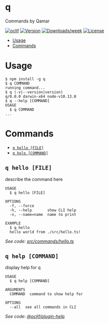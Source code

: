 q
=

Commands by Qamar

[![oclif](https://img.shields.io/badge/cli-oclif-brightgreen.svg)](https://oclif.io)
[![Version](https://img.shields.io/npm/v/q.svg)](https://npmjs.org/package/q)
[![Downloads/week](https://img.shields.io/npm/dw/q.svg)](https://npmjs.org/package/q)
[![License](https://img.shields.io/npm/l/q.svg)](https://github.com/qislam/q/blob/master/package.json)

<!-- toc -->
* [Usage](#usage)
* [Commands](#commands)
<!-- tocstop -->
# Usage
<!-- usage -->
```sh-session
$ npm install -g q
$ q COMMAND
running command...
$ q (-v|--version|version)
q/0.0.0 darwin-x64 node-v10.13.0
$ q --help [COMMAND]
USAGE
  $ q COMMAND
...
```
<!-- usagestop -->
# Commands
<!-- commands -->
* [`q hello [FILE]`](#q-hello-file)
* [`q help [COMMAND]`](#q-help-command)

## `q hello [FILE]`

describe the command here

```
USAGE
  $ q hello [FILE]

OPTIONS
  -f, --force
  -h, --help       show CLI help
  -n, --name=name  name to print

EXAMPLE
  $ q hello
  hello world from ./src/hello.ts!
```

_See code: [src/commands/hello.ts](https://github.com/qislam/q/blob/v0.0.0/src/commands/hello.ts)_

## `q help [COMMAND]`

display help for q

```
USAGE
  $ q help [COMMAND]

ARGUMENTS
  COMMAND  command to show help for

OPTIONS
  --all  see all commands in CLI
```

_See code: [@oclif/plugin-help](https://github.com/oclif/plugin-help/blob/v2.2.1/src/commands/help.ts)_
<!-- commandsstop -->
